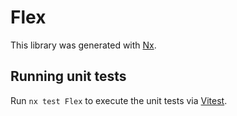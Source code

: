 # Flex

This library was generated with [Nx](https://nx.dev).

## Running unit tests

Run `nx test Flex` to execute the unit tests via [Vitest](https://vitest.dev/).

